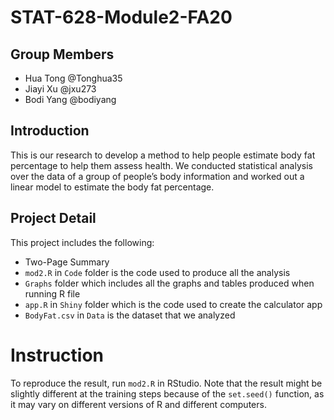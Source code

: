 # STAT-628-Module2-FA20

## Group Members
- Hua Tong @Tonghua35
- Jiayi Xu @jxu273
- Bodi Yang @bodiyang

## Introduction 
This is our research to develop a method to help people estimate body fat percentage to help them assess health. We conducted statistical analysis over the data of a group of people’s body information and worked out a linear model to estimate the body fat percentage.

## Project Detail
This project includes the following:
- Two-Page Summary
- `mod2.R` in `Code` folder is the code used to produce all the analysis
- `Graphs` folder which includes all the graphs and tables produced when running R file 
- `app.R` in `Shiny` folder which is the code used to create the calculator app
- `BodyFat.csv` in `Data` is the dataset that we analyzed

# Instruction
To reproduce the result, run `mod2.R` in RStudio. 
Note that the result might be slightly different at the training steps because of the `set.seed()` function, as it may vary on different versions of R and different computers. 



